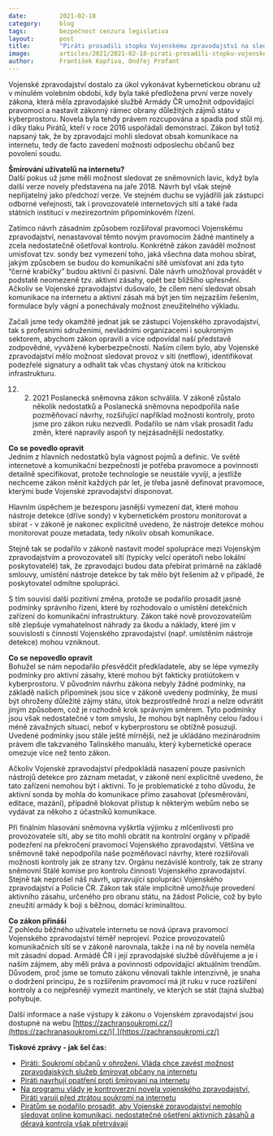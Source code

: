 ```yaml
---
date:         2021-02-18
category:     blog
tags:         bezpečnost cenzura legislativa
layout:       post
title:        "Piráti prosadili stopku Vojenskému zpravodajství na sledování online komunikace. Nedostatečné ošetření zásahů a děravá kontrola přetrvávají"
image:        articles/2021/2021-02-18-pirati-prosadili-stopku-vojenskemu-zpravodajstvi-na-sledovani-online-komunikace.jpg
author:       František Kopřiva, Ondřej Profant
---
```


Vojenské zpravodajství dostalo za úkol vykonávat kybernetickou obranu už v minulém volebním období, kdy byla také předložena první verze novely zákona, která měla zpravodajské službě Armády ČR umožnit odpovídající pravomoci a nastavit zákonný rámec obrany důležitých zájmů státu v kyberprostoru. Novela byla tehdy právem rozcupována a spadla pod stůl mj. i díky tlaku Pirátů, kteří v roce 2016 uspořádali demonstraci. Zákon byl totiž napsaný tak, že by zpravodajci mohli sledovat obsah komunikace na internetu, tedy de facto zavedení možnosti odposlechu občanů bez povolení soudu.

**Šmírování uživatelů na internetu?**  
Další pokus už jsme měli možnost sledovat ze sněmovních lavic, když byla další verze novely představena na jaře 2018. Návrh byl však stejně nepřijatelný jako předchozí verze. Ve stejném duchu se vyjádřili jak zástupci odborné veřejnosti, tak i provozovatelé internetových sítí a také řada státních institucí v mezirezortním připomínkovém řízení.

Zatímco návrh zásadním způsobem rozšiřoval pravomoci Vojenskému zpravodajství, nenastavoval těmto novým pravomocím žádné mantinely a zcela nedostatečně ošetřoval kontrolu. Konkrétně zákon zaváděl možnost umisťovat tzv. sondy bez vymezení toho, jaká všechna data mohou sbírat, jakým způsobem se budou do komunikační sítě umisťovat ani zda tyto “černé krabičky” budou aktivní či pasivní. Dále návrh umožňoval provádět v podstatě neomezeně tzv. aktivní zásahy, opět bez bližšího upřesnění. Ačkoliv se Vojenské zpravodajství dušovalo, že cílem není sledovat obsah komunikace na internetu a aktivní zásah má být jen tím nejzazším řešením, formulace byly vágní a ponechávaly možnost zneužitelného výkladu.

Začali jsme tedy okamžitě jednat jak se zástupci Vojenského zpravodajství, tak s profesními sdruženími, nevládními organizacemi i soukromým sektorem, abychom zákon opravili a více odpovídal naší představě zodpovědné, vyvážené kyberbezpečnosti. Naším cílem bylo, aby Vojenské zpravodajství mělo možnost sledovat provoz v síti (netflow), identifikovat podezřelé signatury a odhalit tak včas chystaný útok na kritickou infrastrukturu.

12. 2. 2021 Poslanecká sněmovna zákon schválila. V zákoně zůstalo několik nedostatků a Poslanecká sněmovna nepodpořila naše pozměňovací návrhy, rozšiřující například možnosti kontroly, proto jsme pro zákon ruku nezvedli. Podařilo se nám však prosadit řadu změn, které napravily aspoň ty nejzásadnější nedostatky.

**Co se povedlo opravit**  
Jedním z hlavních nedostatků byla vágnost pojmů a definic. Ve světě internetové a komunikační bezpečnosti je potřeba pravomoce a povinnosti detailně specifikovat, protože technologie se neustále vyvíjí, a jestliže nechceme zákon měnit každých pár let, je třeba jasně definovat pravomoce, kterými bude Vojenské zpravodajství disponovat.

Hlavním úspěchem je bezesporu jasnější vymezení dat, které mohou nástroje detekce (dříve sondy) v kybernetickém prostoru monitorovat a sbírat - v zákoně je nakonec explicitně uvedeno, že nástroje detekce mohou monitorovat pouze metadata, tedy nikoliv obsah komunikace.

Stejně tak se podařilo v zákoně nastavit model spolupráce mezi Vojenským zpravodajstvím a provozovateli sítí (typicky velcí operátoři nebo lokální poskytovatelé) tak, že zpravodajci budou data přebírat primárně na základě smlouvy, umístění nástroje detekce by tak mělo být řešením až v případě, že poskytovatel odmítne spolupráci.

S tím souvisí další pozitivní změna, protože se podařilo prosadit jasné podmínky správního řízení, které by rozhodovalo o umístění detekčních zařízení do komunikační infrastruktury. Zákon také nově provozovatelům sítě zlepšuje vymahatelnost náhrady za škodu a náklady, které jim v souvislosti s činností Vojenského zpravodajství (např. umístěním nástroje detekce) mohou vzniknout.  
  
**Co se nepovedlo opravit**  
Bohužel se nám nepodařilo přesvědčit předkladatele, aby se lépe vymezily podmínky pro aktivní zásahy, které mohou být fakticky protiútokem v kyberprostoru. V původním návrhu zákona nebyly žádné podmínky, na základě našich připomínek jsou sice v zákoně uvedeny podmínky, že musí být ohroženy důležité zájmy státu, útok bezprostředně hrozí a nelze odvrátit jiným způsobem, což je rozhodně krok správným směrem. Tyto podmínky jsou však nedostatečné v tom smyslu, že mohou být naplněny celou řadou i méně závažných situací, neboť v kyberprostoru se obtížně posuzují. Uvedené podmínky jsou stále ještě mírnější, než je ukládáno mezinárodním právem dle takzvaného Talinského manuálu, který kybernetické operace omezuje více než tento zákon.

Ačkoliv Vojenské zpravodajství předpokládá nasazení pouze pasivních nástrojů detekce pro záznam metadat, v zákoně není explicitně uvedeno, že tato zařízení nemohou být i aktivní. To je problematické z toho důvodu, že aktivní sonda by mohla do komunikace přímo zasahovat (přesměrování, editace, mazání), případně blokovat přístup k některým webům nebo se vydávat za někoho z účastníků komunikace.

Při finálním hlasování sněmovna vyškrtla výjimku z mlčenlivosti pro provozovatele sítí, aby se tito mohli obrátit na kontrolní orgány v případě podezření na překročení pravomocí Vojenského zpravodajství. Většina ve sněmovně také nepodpořila naše pozměňovací návrhy, které rozšiřovali možnosti kontroly jak ze strany tzv. Orgánu nezávislé kontroly, tak ze strany sněmovní Stálé komise pro kontrolu činnosti Vojenského zpravodajství. Stejně tak neprošel náš návrh, upravující spolupráci Vojenského zpravodajství a Policie ČR. Zákon tak stále implicitně umožňuje provedení aktivního zásahu, určeného pro obranu státu, na žádost Policie, což by bylo zneužití armády k boji s běžnou, domácí kriminalitou.

**Co zákon přináší**  
Z pohledu běžného uživatele internetu se nová úprava pravomocí Vojenského zpravodajství téměř neprojeví. Pozice provozovatelů komunikačních sítí se v zákoně narovnala, takže i na ně by novela neměla mít zásadní dopad. Armádě ČR i její zpravodajské službě důvěřujeme a je i naším zájmem, aby měli práva a povinnosti odpovídající aktuálním trendům. Důvodem, proč jsme se tomuto zákonu věnovali takhle intenzivně, je snaha o dodržení principu, že s rozšířením pravomocí má jít ruku v ruce rozšíření kontroly a co nejpřesněji vymezit mantinely, ve kterých se stát (tajná služba) pohybuje.

Další informace a naše výstupy k zákonu o Vojenském zpravodajství jsou dostupné na webu  [https://zachransoukromi.cz/](https://zachranasoukromi.cz/)[.](https://zachransoukromi.cz/)

**Tiskové zprávy - jak šel čas:**  
- [Piráti: Soukromí občanů v ohrožení. Vláda chce zavést možnost zpravodajských služeb šmírovat občany na internetu](https://www.pirati.cz/tiskove-zpravy/soukromi-obcanu-v-ohrozeni-vojenska-rozvedka.html)  
- [Piráti navrhují opatření proti šmírovaní na internetu](https://www.pirati.cz/tiskove-zpravy/internet-smirovani-zpravodajcu-pirati-zamezi.html)  
- [Na programu vlády je kontroverzní novela vojenského zpravodajství, Piráti varují před ztrátou soukromí na internetu](https://www.pirati.cz/tiskove-zpravy/internet-pod-dohledem-zpravodajcu.html)  
- [Pirátům se podařilo prosadit, aby Vojenské zpravodajství nemohlo sledovat online komunikaci, nedostatečné ošetření aktivních zásahů a děravá kontrola však přetrvávají](https://www.pirati.cz/tiskove-zpravy/online-komunikace-smirovani-vojenske-zpravodajstvi.html)
